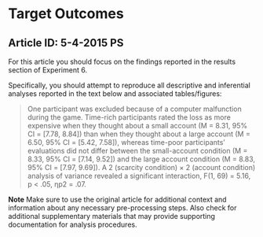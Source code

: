 # Target Outcomes
## Article ID: 5-4-2015 PS

For this article you should focus on the findings reported in the results section of Experiment 6.

Specifically, you should attempt to reproduce all descriptive and inferential analyses reported in the text below and associated tables/figures:

> One participant was excluded because of a computer
malfunction during the game. Time-rich participants
rated the loss as more expensive when they thought
about a small account (M = 8.31, 95% CI = [7.78, 8.84])
than when they thought about a large account (M = 6.50,
95% CI = [5.42, 7.58]), whereas time-poor participants’
evaluations did not differ between the small-account
condition (M = 8.33, 95% CI = [7.14, 9.52]) and the large account
condition (M = 8.83, 95% CI = [7.97, 9.69]). A 2
(scarcity condition) × 2 (account condition) analysis of
variance revealed a significant interaction, F(1, 69) = 5.16,
p < .05, ηp2 = .07.

**Note**
Make sure to use the original article for additional context and information about any necessary pre-processing steps. Also check for additional supplementary materials that may provide supporting documentation for analysis procedures.
